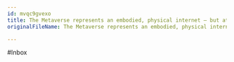 ```yaml
---
id: mvqc9gvexo
title: The Metaverse represents an embodied, physical internet — but at what cost?
originalFileName: The Metaverse represents an embodied, physical internet — but at what cost?.md

---
```


#Inbox
